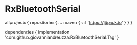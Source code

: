 # RxBluetoothSerial


allprojects {
		repositories {
			...
			maven { url 'https://jitpack.io' }
		}
	}
  
  
  dependencies {
	        implementation 'com.github.giovanniandreuzza:RxBluetoothSerial:Tag'
	}
